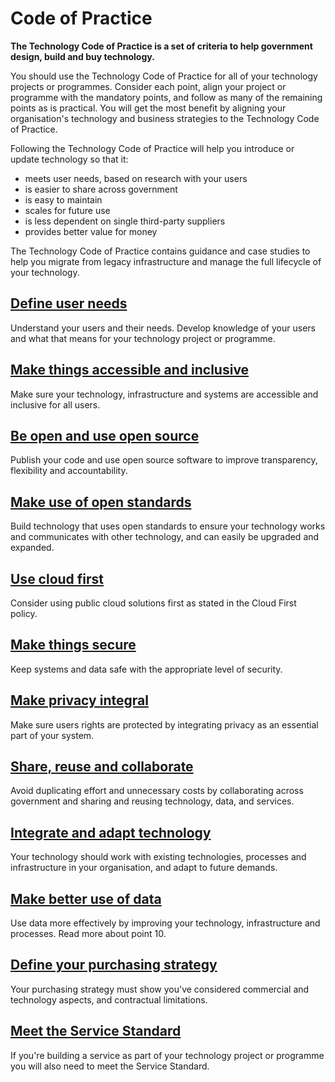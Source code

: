 # Code of Practice

**The Technology Code of Practice is a set of criteria to help government design, build and buy technology.**

You should use the Technology Code of Practice for all of your technology projects or programmes. Consider each point, align your project or programme with the mandatory points, and follow as many of the remaining points as is practical. You will get the most benefit by aligning your organisation's technology and business strategies to the Technology Code of Practice.

Following the Technology Code of Practice will help you introduce or update technology so that it:

- meets user needs, based on research with your users
- is easier to share across government
- is easy to maintain
- scales for future use
- is less dependent on single third-party suppliers
- provides better value for money

The Technology Code of Practice contains guidance and case studies to help you migrate from legacy infrastructure and manage the full lifecycle of your technology.

## [Define user needs](/guides/user-research)
Understand your users and their needs. Develop knowledge of your users and what that means for your technology project or programme.

## [Make things accessible and inclusive](/guides/accessibility)
Make sure your technology, infrastructure and systems are accessible and inclusive for all users.

## [Be open and use open source](/guides/open-source)
Publish your code and use open source software to improve transparency, flexibility and accountability.

## [Make use of open standards](/guides/open-standards)
Build technology that uses open standards to ensure your technology works and communicates with other technology, and can easily be upgraded and expanded.

## [Use cloud first](/guides/cloud-first)
Consider using public cloud solutions first as stated in the Cloud First policy.

## [Make things secure](/guides/security)
Keep systems and data safe with the appropriate level of security.

## [Make privacy integral](/guides/privacy)
Make sure users rights are protected by integrating privacy as an essential part of your system.

## [Share, reuse and collaborate](/guides/collboration)
Avoid duplicating effort and unnecessary costs by collaborating across government and sharing and reusing technology, data, and services.

## [Integrate and adapt technology](/guides/adapt)
Your technology should work with existing technologies, processes and infrastructure in your organisation, and adapt to future demands.

## [Make better use of data](/guides/open-data)
Use data more effectively by improving your technology, infrastructure and processes. Read more about point 10.

## [Define your purchasing strategy](/guides/purchasing)
Your purchasing strategy must show you've considered commercial and technology aspects, and contractual limitations.

## [Meet the Service Standard](/framework/standards)
If you're building a service as part of your technology project or programme you will also need to meet the Service Standard.

